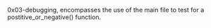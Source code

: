 0x03-debugging, encompasses the use of the main file to test for a postitive_or_negative() function.
